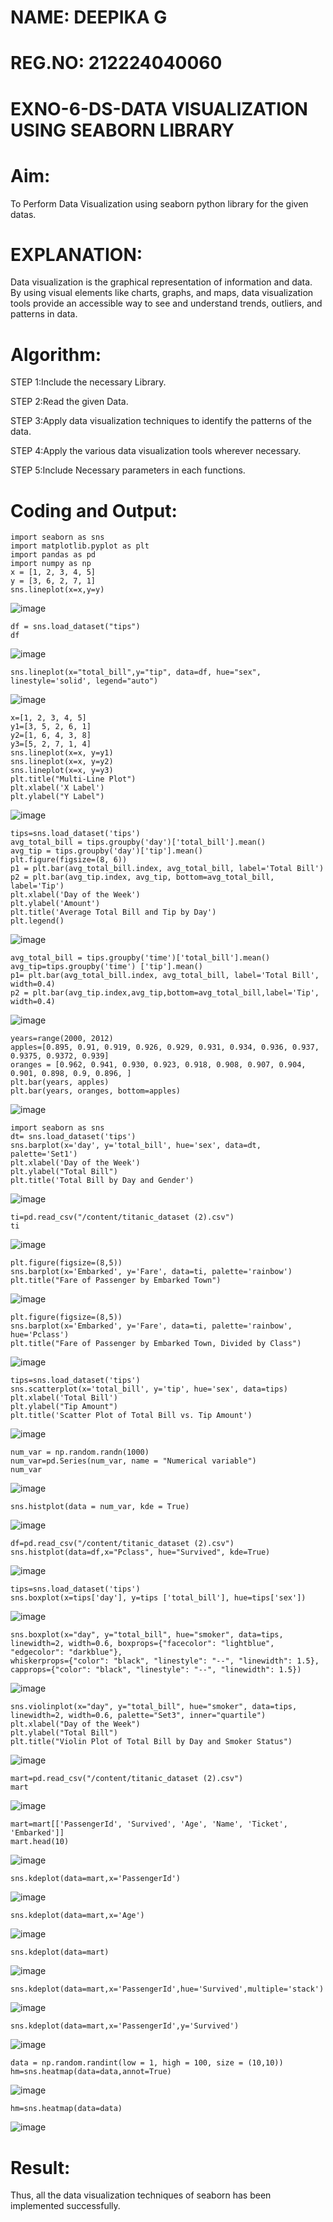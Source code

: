 # NAME: DEEPIKA G
# REG.NO: 212224040060

# EXNO-6-DS-DATA VISUALIZATION USING SEABORN LIBRARY
# Aim:
  To Perform Data Visualization using seaborn python library for the given datas.

# EXPLANATION:
Data visualization is the graphical representation of information and data. By using visual elements like charts, graphs, and maps, data visualization tools provide an accessible way to see and understand trends, outliers, and patterns in data.

# Algorithm:
STEP 1:Include the necessary Library.

STEP 2:Read the given Data.

STEP 3:Apply data visualization techniques to identify the patterns of the data.

STEP 4:Apply the various data visualization tools wherever necessary.

STEP 5:Include Necessary parameters in each functions.

# Coding and Output:
```
import seaborn as sns
import matplotlib.pyplot as plt
import pandas as pd
import numpy as np
x = [1, 2, 3, 4, 5]
y = [3, 6, 2, 7, 1]
sns.lineplot(x=x,y=y)
```
![image](https://github.com/user-attachments/assets/2c028e8b-fad5-48f9-92a6-b2823204e7be)

```
df = sns.load_dataset("tips")
df
```
![image](https://github.com/user-attachments/assets/eb73e825-48aa-4577-9a48-8deda2c753c8)
```
sns.lineplot(x="total_bill",y="tip", data=df, hue="sex", linestyle='solid', legend="auto")
```
![image](https://github.com/user-attachments/assets/38c553b8-e6b6-49d1-8f20-7c8ed0930383)
```
x=[1, 2, 3, 4, 5]
y1=[3, 5, 2, 6, 1]
y2=[1, 6, 4, 3, 8]
y3=[5, 2, 7, 1, 4]
sns.lineplot(x=x, y=y1)
sns.lineplot(x=x, y=y2)
sns.lineplot(x=x, y=y3)
plt.title("Multi-Line Plot")
plt.xlabel('X Label')
plt.ylabel("Y Label")
```
![image](https://github.com/user-attachments/assets/f9142c3c-3cdc-4a3f-9a1a-1e1588989488)
```
tips=sns.load_dataset('tips')
avg_total_bill = tips.groupby('day')['total_bill'].mean()
avg_tip = tips.groupby('day')['tip'].mean()
plt.figure(figsize=(8, 6))
p1 = plt.bar(avg_total_bill.index, avg_total_bill, label='Total Bill')
p2 = plt.bar(avg_tip.index, avg_tip, bottom=avg_total_bill, label='Tip')
plt.xlabel('Day of the Week')
plt.ylabel('Amount')
plt.title('Average Total Bill and Tip by Day')
plt.legend()
```
![image](https://github.com/user-attachments/assets/585239fe-96f0-425e-84e6-b3f61c69cde9)
```
avg_total_bill = tips.groupby('time')['total_bill'].mean() 
avg_tip=tips.groupby('time') ['tip'].mean()
p1= plt.bar(avg_total_bill.index, avg_total_bill, label='Total Bill', width=0.4)
p2 = plt.bar(avg_tip.index,avg_tip,bottom=avg_total_bill,label='Tip', width=0.4)
```
![image](https://github.com/user-attachments/assets/1486a393-f406-4fe5-a798-fc33c0223b12)
```
years=range(2000, 2012)
apples=[0.895, 0.91, 0.919, 0.926, 0.929, 0.931, 0.934, 0.936, 0.937, 0.9375, 0.9372, 0.939] 
oranges = [0.962, 0.941, 0.930, 0.923, 0.918, 0.908, 0.907, 0.904, 0.901, 0.898, 0.9, 0.896, ]
plt.bar(years, apples)
plt.bar(years, oranges, bottom=apples)
```
![image](https://github.com/user-attachments/assets/398a189a-debc-498a-b717-34017cdbc4a0)
```
import seaborn as sns
dt= sns.load_dataset('tips')
sns.barplot(x='day', y='total_bill', hue='sex', data=dt, palette='Set1')
plt.xlabel('Day of the Week')
plt.ylabel("Total Bill")
plt.title('Total Bill by Day and Gender')
```
![image](https://github.com/user-attachments/assets/f36eeaea-ca35-4150-866c-7749a12e67ed)

```
ti=pd.read_csv("/content/titanic_dataset (2).csv")
ti
```
![image](https://github.com/user-attachments/assets/48d26dae-570c-438a-928f-0201227a0c7a)
```
plt.figure(figsize=(8,5))
sns.barplot(x='Embarked', y='Fare', data=ti, palette='rainbow') 
plt.title("Fare of Passenger by Embarked Town")
```
![image](https://github.com/user-attachments/assets/a19553b0-6ffc-454b-bf65-ff8990666253)

```
plt.figure(figsize=(8,5))
sns.barplot(x='Embarked', y='Fare', data=ti, palette='rainbow', hue='Pclass') 
plt.title("Fare of Passenger by Embarked Town, Divided by Class")
```
![image](https://github.com/user-attachments/assets/956433ed-0003-4025-a18f-8421421f598e)
```
tips=sns.load_dataset('tips')
sns.scatterplot(x='total_bill', y='tip', hue='sex', data=tips)
plt.xlabel('Total Bill')
plt.ylabel("Tip Amount")
plt.title('Scatter Plot of Total Bill vs. Tip Amount')
```
![image](https://github.com/user-attachments/assets/59120c1d-a631-48f1-bd37-f9426b7e0061)
```
num_var = np.random.randn(1000)
num_var=pd.Series(num_var, name = "Numerical variable")
num_var
```
![image](https://github.com/user-attachments/assets/5f95a2ec-99e7-4669-9637-37a8d15148a0)
```
sns.histplot(data = num_var, kde = True)
```
![image](https://github.com/user-attachments/assets/b153d134-e406-450b-845f-d56592afdd77)
```
df=pd.read_csv("/content/titanic_dataset (2).csv")
sns.histplot(data=df,x="Pclass", hue="Survived", kde=True)
```
![image](https://github.com/user-attachments/assets/27d799b8-ea25-41b1-9209-14d8328e4e97)
```
tips=sns.load_dataset('tips')
sns.boxplot(x=tips['day'], y=tips ['total_bill'], hue=tips['sex'])
```
![image](https://github.com/user-attachments/assets/35b72fcb-08a3-4691-81b1-869421d5b65c)
```
sns.boxplot(x="day", y="total_bill", hue="smoker", data=tips, linewidth=2, width=0.6, boxprops={"facecolor": "lightblue", "edgecolor": "darkblue"},
whiskerprops={"color": "black", "linestyle": "--", "linewidth": 1.5}, capprops={"color": "black", "linestyle": "--", "linewidth": 1.5})
```
![image](https://github.com/user-attachments/assets/08b92502-2ad3-40d2-81d4-b043120edff9)
```
sns.violinplot(x="day", y="total_bill", hue="smoker", data=tips, linewidth=2, width=0.6, palette="Set3", inner="quartile")
plt.xlabel("Day of the Week")
plt.ylabel("Total Bill")
plt.title("Violin Plot of Total Bill by Day and Smoker Status")
```
![image](https://github.com/user-attachments/assets/fc9bc6c1-9af5-494a-802a-a0ce5cd98dd6)
```
mart=pd.read_csv("/content/titanic_dataset (2).csv")
mart
```
![image](https://github.com/user-attachments/assets/c19acf7b-3120-4b19-bac9-61a715e39d96)
```
mart=mart[['PassengerId', 'Survived', 'Age', 'Name', 'Ticket', 'Embarked']] 
mart.head(10)
```
![image](https://github.com/user-attachments/assets/28c3783d-6fe5-418b-8229-34b102ca2127)
```
sns.kdeplot(data=mart,x='PassengerId')
```
![image](https://github.com/user-attachments/assets/06beb721-2236-486d-8fa6-57434e448f86)
```
sns.kdeplot(data=mart,x='Age')
```
![image](https://github.com/user-attachments/assets/07c0b9b2-10aa-48b3-92ca-75a5135a6267)
```
sns.kdeplot(data=mart)
```
![image](https://github.com/user-attachments/assets/3a261c1c-0328-4231-8506-8e260566ba77)
```
sns.kdeplot(data=mart,x='PassengerId',hue='Survived',multiple='stack')
```
![image](https://github.com/user-attachments/assets/3c571a53-9edc-43fa-86d5-a45431ea95e0)
```
sns.kdeplot(data=mart,x='PassengerId',y='Survived')
```
![image](https://github.com/user-attachments/assets/954dbe6f-271d-45bb-a264-e6ba8e565d94)
```
data = np.random.randint(low = 1, high = 100, size = (10,10))
hm=sns.heatmap(data=data,annot=True)
```
![image](https://github.com/user-attachments/assets/6e47aca3-ef61-4cda-a4c1-1e55de5f69c1)
```
hm=sns.heatmap(data=data)
```
![image](https://github.com/user-attachments/assets/a95330ee-dde8-485b-9e6a-9d9d07c3cc9e)

# Result:
 Thus, all the data visualization techniques of seaborn has been implemented successfully.
